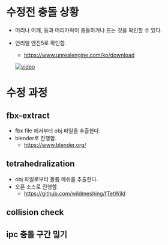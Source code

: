 # 수정전 충돌 상황
* 머리나 어깨, 등과 머리카락이 충돌하거나 뜨는 것을 확인할 수 있다.
* 언리얼 엔진5로 확인함. 
    * https://www.unrealengine.com/ko/download

    [![video](https://img.youtube.com/vi/ftYdJX8hryk/0.jpg)](https://www.youtube.com/watch?v=ftYdJX8hryk)

# 수정 과정
## fbx-extract
* fbx file 에서부터 obj 파일을 추출한다.
* blender로 진행함.
    * https://www.blender.org/

## tetrahedralization
* obj 파일로부터 볼륨 메쉬를 추출한다.
* 오픈 소스로 진행함.
    * https://github.com/wildmeshing/fTetWild

## collision check

## ipc 충돌 구간 밀기
